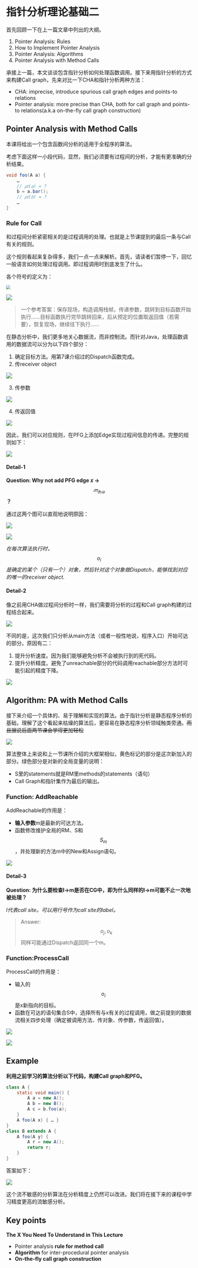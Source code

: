 # 指针分析理论基础二

首先回顾一下在上一篇文章中列出的大纲。

1. Pointer Analysis: Rules
2. How to Implement Pointer Analysis
3. Pointer Analysis: Algorithms
4. Pointer Analysis with Method Calls

承接上一篇，本文谈谈包含指针分析如何处理函数调用。接下来用指针分析的方式来构建Call graph，先来对比一下CHA和指针分析两种方法：

* CHA: imprecise, introduce spurious call graph edges and points-to relations
* Pointer analysis: more precise than CHA, both for call graph and points-to relations\(a.k.a on-the-fly call graph construction\)

## Pointer Analysis with Method Calls

本课将给出一个包含函数间分析的适用于全程序的算法。

考虑下面这样一小段代码，显然，我们必须要有过程间的分析，才能有更准确的分析结果。

```java
void foo(A a) {
    …
    // 𝑝𝑡(𝑎) = ?
    b = a.bar();
    // 𝑝𝑡(𝑏) = ?    
    …
}
```

### Rule for Call

和过程间分析紧密相关的是过程调用的处理。也就是上节课提到的最后一条与Call有关的规则。

这个规则看起来复杂得多，我们一点一点来解析。首先，请读者们暂停一下，回忆一般语言如何处理过程调用。即过程调用时到底发生了什么。

各个符号的定义为：

<img src="F:\Gossip_Proj\SPA\Static-Program-Analysis-Book\.gitbook\assets\image-20201201151956869.png" style="zoom: 67%;" />

![](../.gitbook/assets/image-20201126230831572.png)

>  一个参考答案：保存现场，构造调用栈帧，传递参数，跳转到目标函数开始执行……目标函数执行完毕跳转回来，后从预定的位置取返回值（若需要），恢复现场，继续往下执行……

在静态分析中，我们更多地关心数据流，而非控制流。而针对Java，处理函数调用的数据流可以分为以下四个部分：

1. 确定目标方法。用第7课介绍过的Dispatch函数完成。
2. 传receiver object

![](../.gitbook/assets/image-20201126184745576.png)

3. 传参数

![](../.gitbook/assets/image-20201126185008506.png)

4. 传返回值

![](../.gitbook/assets/image-20201126185233403.png)

因此，我们可以对应规则，在PFG上添加Edge实现过程间信息的传递。完整的规则如下：

![](../.gitbook/assets/image-20201126231116221.png)

#### Detail-1

**Question: Why not add PFG edge 𝑥 →** $$𝑚_{𝑡ℎ𝑖𝑠}$$**？**

通过这两个图可以直观地说明原因：

![](../.gitbook/assets/image-20201126231403264.png)

![](../.gitbook/assets/image-20201126231437769.png)

_在每次算法执行时，_$$o_i$$_是确定的某个（只有一个）对象，然后针对这个对象做Dispatch，能够找到对应的唯一的receiver object._

#### Detail-2

像之前用CHA做过程间分析时一样，我们需要将分析的过程和Call graph构建的过程结合起来。

![](../.gitbook/assets/image-20201126231722298.png)

不同的是，这次我们只分析从main方法（或者一般性地说，程序入口）开始可达的部分。原因有二：

1. 提升分析速度。因为我们能够避免分析不会被执行到的死代码。
2. 提升分析精度。避免了unreachable部分的代码调用reachable部分方法时可能引起的精度下降。

![](../.gitbook/assets/image-20201126191225969.png)

## Algorithm: PA with Method Calls

接下来介绍一个具体的、易于理解和实现的算法。由于指针分析是静态程序分析的基础，理解了这个看起来枯燥的算法后，更容易在静态程序分析领域触类旁通。~~而且据说后面两节课会学得更加轻松~~

![](../.gitbook/assets/image-20201126191650221.png)

算法整体上来说和上一节课所介绍的大框架相似，黄色标记的部分是这次新加入的部分。绿色部分是对新的全局变量的说明：

* S里的statements就是RM里methods的statements（语句）
* Call Graph和指针集作为最后的输出。

### Function: AddReachable

AddReachable的作用是：

* **输入参数**m是最新的可达方法。
* 函数修改维护全局的RM、S和$$S_m$$，并处理新的方法m中的New和Assign语句。

![](../.gitbook/assets/image-20201126194125039.png)

#### Detail-3

**Question: 为什么要检查l-&gt;m是否在CG中，即为什么同样的l-&gt;m可能不止一次地被处理？**

_l代表call site。可以用行号作为call site的label。_

> Answer: $$o_j, o_k$$同样可能通过Dispatch返回同一个m。

### Function:ProcessCall

ProcessCall的作用是：

* 输入的$$o_i$$是x新指向的目标。
* 函数在可达的语句集合S中，选择所有与x有关的过程调用，做之前提到的数据流相关四步处理（确定被调用方法、传对象、传参数，传返回值）。

![](../.gitbook/assets/image-20201126195311513.png)

![](../.gitbook/assets/image-20201126195425756.png)

## Example

**利用之前学习的算法分析以下代码，构建Call graph和PFG。**

```java
class A {
    static void main() {
        A a = new A();
        A b = new B();
        A c = b.foo(a);
    }
    A foo(A x) { … }  
}
class B extends A {
    A foo(A y) {
        A r = new A();
        return r;
    }
}
```

答案如下：

![](../.gitbook/assets/image-20201126201000426.png)

这个流不敏感的分析算法在分析精度上仍然可以改进。我们将在接下来的课程中学习精度更高的流敏感分析。

## Key points

**The X You Need To Understand in This Lecture**

* Pointer analysis **rule for method call**
* **Algorithm** for inter-procedural pointer analysis 
* **On-the-fly call graph construction**

